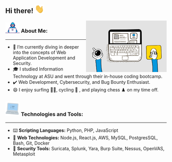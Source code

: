 ## Hi there! <img src="Assets/Hi.gif" width="29px">

<img align="right" src="Assets/6M8G.gif" width="50%" title="Intro Card" alt="Intro Card">

### <img src="Assets/Developer.gif" width="45px"> About Me:
---
- 🔭  I’m currently diving in deeper into the concepts of Web Application Development and Security.
- 🎓  I studied Information Technology at ASU and went through their in-house coding bootcamp.
- ✔️ Web Development, Cybersecurity, and Bug Bounty Enthusiast.
- 😄  I enjoy surfing 🏄‍♂️, cycling 🚴 , and playing chess ♟️ on my time off.
 
### <img src="Assets/computer.gif" width="45px"> Technologies and Tools:
---
- ⌨️ **Scripting Languages:** Python, PHP, JavaScript<br/>
- 💾 **Web Technologies:** Node.js, React.js, AWS, MySQL, PostgresSQL, Bash, Git, Docker<br/>
- 🔐 **Security Tools:** Suricata, Splunk, Yara, Burp Suite, Nessus, OpenVAS, Metasploit<br/>
